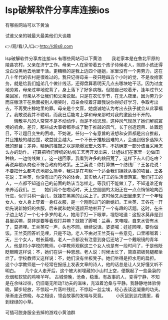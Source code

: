 # lsp破解软件分享库连接ios
有哪些网站可以下黄油

试谁父亲的城最大最美他们大谈趣

👉/观/看/入/口👉http://d8s8.com

lsp破解软件分享库连接ios
有哪些网站可以下黄油
　　我老家本是在鲁北平原的陵县农村，父亲在济宁工作。母亲一人在家带着五个孩子侍候老人，照顾小孩还得没白没黑地去地里干活。更糟糕的是我上边四个姐姐，家里没有一个男劳力，这在八十年代的农村是很难过的。我只记得母亲一夜只睡四五个小时的觉，不是收拾家务，就是给我们姐弟几个做针线活，还得盘算着明天几点去哪块地干活。因为过度地劳累，母亲过早地驼背了，身上落下了好多病根。但她自己咬着牙，逢年过节父亲回家，母亲从不让我们和父亲说起。只是在农忙季节，在无人夜里，因为劳力少而庄稼活干在后面被别人嘲笑时，母亲会咬着牙跟我说你得好好学习，争取考出去，不再受庄稼地里的罪。母亲是个文盲，她虔诚地认为考出去孩子就会从此享福了。我敢说我并不聪明，而我日后能考上学和母亲那时对我的激励分不开的。
　　懒散平凡的人常常不是不动动作，而是不动思想，这种风气规范了她们解脱窘境的机会。差异，那些成大事者都养成了勤于推敲的风气，长于创造题目、处置题目，不让题目变生的困难。不妨说，任何一个有意旨的设想和安置都是出自推敲，并且推敲的越苦楚，收益就会越大。一个不长于推敲困难的人，会遇到很多选择大概的题目；差异，精确的推敲之以是能爆发宏大效率，不妨确定一部分该当采用怎么办的动作。
打算把咱们传统的纺线工艺再开发出来，让姐妹们在家里一边做田种粮，一边纺线做工。这一趟回家，我看到许多的粮田荒了，这样下去人们吃啥？再说弃粮从商也不符合政府的政策。王兰英说：你打算搞一个纺线厂？王各花说：不要把什么都考虑地那么简单，我只是在考察一个适合我们姐妹从事的项目。王各花说：王兰英，你没有出门在外的体会，其实给人打工的生活很落寞。我们打工的人，一点都不知道自己的前面的路该当怎样走。等我们不能做工了，不知道谁还肯来养活我们。三　　她们两个在啦话时，天上空圆圆的太阳正在一点点悄悄地向西行进，似乎只稍一会儿，就挂在黑黑的山尖上了。这时候又从田里走来了一个年轻女人，女人身上穿着一身红衣服，是一个刚刚过门的新媳妇。王兰英、王各花一开始先说新媳妇的衣服，后来就和她笑逐颜开地啦开了一个有趣的话题。这时，在庄子边上站了一个七十多岁的老人，她用手打一下眼罩，埋怨地道：这担水莫非是到县里买嘛，莫非是要等着现打井嘛？就翘了脚喊：兰英，来电哩，自来水管有水了，莫担哩。王兰英哎一声，头也不回，继续说话。婆婆喊：娃娃回哩，要你做饭。王兰英回答听见哩，只是不动。老人不由对王兰英有一些意见，口里嘟呶着：天，三个女人，啦长篇哩。老人一点都没有注意到身后还站了一个戴眼镜的青年人，他是村小学校的教师。小学教师观察这三个女人也是有一段时间了，于是他眨眨眼睛这样说：不，她们在讲一种思想。老人说：时候太长了，简直把板凳腿都坐烂了。学校教师又这样说：不，她们没有坐板凳子。她们坐得是担水用的扁担。　　这个小学教师是一个经常在报纸上发表文章的诗人，他的话总是让人又好懂又听不明白。　　几个女人走开后，这个被大树埋藏的小山村上空，便飘起了一些袅袅的炊烟和软软的鸡啼羊咩。
古城傍晚，沧桑，稳重。有故事的人，变得宁静，不知是在余味过往，仍旧毫无所动?功夫的滋味，充溢着沧桑与平静。我静静地体验傍晚，脚步轻放，不惊起一片落叶残红，不惊起一丝尘埃，经心去读这凝重的功夫。渐渐走近傍晚，与之相谈，领会故事的发端与究竟。
　　小灰鼠到达花圃里，看到绿绿的小草。

可插可脱身服全去掉的游戏小黄油群
